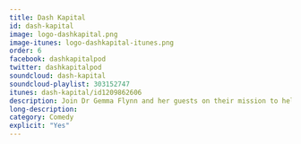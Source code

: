 ```yaml
---
title: Dash Kapital
id: dash-kapital
image: logo-dashkapital.png
image-itunes: logo-dashkapital-itunes.png
order: 6
facebook: dashkapitalpod
twitter: dashkapitalpod
soundcloud: dash-kapital
soundcloud-playlist: 303152747
itunes: dash-kapital/id1209862606
description: Join Dr Gemma Flynn and her guests on their mission to help academia better keep up with pop culture behemoths the Kardashians.
long-description: 
category: Comedy
explicit: "Yes"
---
```

